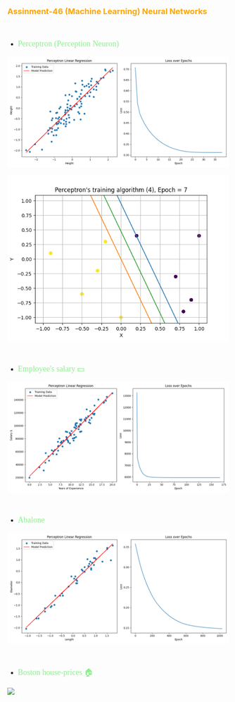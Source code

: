 <p style="color: orange; font-weight: bold; font-size: 18px">Assinment-46 (Machine Learning) Neural Networks</p>
<br>

- <p style="color: lightgreen; font-size: 18px; font-family: Tahoma">Perceptron (Perception Neuron)</p>

![](data/w-h.png)

![](data/perceptron.png)


<br>

- <p style="color: lightgreen; font-size: 18px; font-family: Tahoma">Employee's salary 💵 </p>


![](data/Ex-Salary.png)

<br>

- <p style="color: lightgreen; font-size: 18px; font-family: Tahoma">Abalone 🐚 </p>

![](data/Abalone.png)

<br>

- <p style="color: lightgreen; font-size: 18px; font-family: Tahoma">Boston house-prices 🏠 </p>

![](data)


